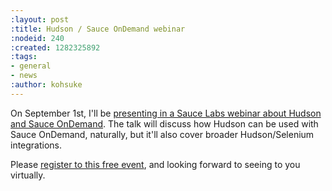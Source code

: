 ```yaml
---
:layout: post
:title: Hudson / Sauce OnDemand webinar
:nodeid: 240
:created: 1282325892
:tags:
- general
- news
:author: kohsuke
---
```

On September 1st, I'll be <a href="http://saucelabs.com/about/webinars#webinar-hudson">presenting in a Sauce Labs webinar about Hudson and Sauce OnDemand</a>. The talk will discuss how Hudson can be used with Sauce OnDemand, naturally, but it'll also cover broader Hudson/Selenium integrations.

Please <a href="https://www1.gotomeeting.com/register/789261128">register to this free event</a>, and looking forward to seeing to you virtually.
